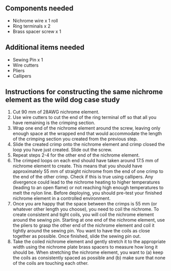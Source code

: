 ## Components needed
- Nichrome wire x 1 roll
- Ring terminals x 2
- Brass spacer screw x 1

## Additional items needed
- Sewing Pin x 1
- Wire cutters
- Pliers 
- Callipers 

## Instructions for constructing the same nichrome element as the wild dog case study
1. Cut 90 mm of 28AWG nichrome element. 
2. Use wire cutters to cut the end of the ring terminal off so that all you have remaining is the crimping section. 
3. Wrap one end of the nichrome element around the screw, leaving only enough space at the wrapped end that would accommodate the length of the crimping section you created from the previous step.
4. Slide the created crimp onto the nichrome element and crimp closed the loop you have just created. Slide out the screw. 
5. Repeat steps 2-4 for the other end of the nichrome element. 
6. The crimped loops on each end should have taken around 17.5 mm of nichrome element to create. This means that you should have approximately 55 mm of straight nichrome from the end of one crimp to the end of the other crimp. Check if this is true using callipers. Any divergence could lead to the nichrome heating to higher temperatures (leading to an open flame) or not reaching high enough temperatures to melt the nylon line. Before deploying, you should pre-test your finished nichrome element in a controlled environment.
7.  Once you are happy that the space between the crimps is 55 mm (or whatever other length you choose), you need to coil the nichrome. To create consistent and tight coils, you will coil the nichrome element around the sewing pin. Starting at one end of the nichrome element, use the pliers to grasp the other end of the nichrome element and coil it tightly around the sewing pin. You want to have the coils as close together as possible. Once finished, slide the sewing pin out. 
8. Take the coiled nichrome element and gently stretch it to the appropriate width using the nichrome plate brass spacers to measure how long it should be. When stretching the nichrome element, you want to (a) keep the coils as consistently spaced as possible and (b) make sure that none of the coils are touching each other. 
